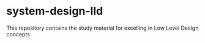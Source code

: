 # system-design-lld

This repository contains the study material for excelling in Low Level Design concepts
